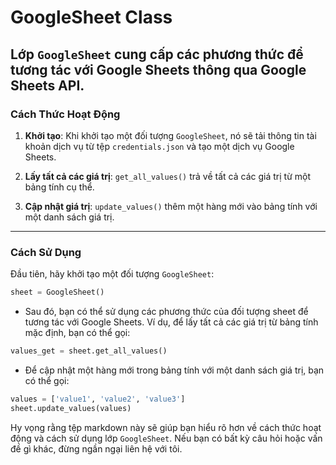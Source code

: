# GoogleSheet Class

Lớp `GoogleSheet` cung cấp các phương thức để tương tác với Google Sheets thông qua Google Sheets API.
---
### Cách Thức Hoạt Động

1. **Khởi tạo**: Khi khởi tạo một đối tượng `GoogleSheet`, nó sẽ tải thông tin tài khoản dịch vụ từ tệp `credentials.json` và tạo một dịch vụ Google Sheets.

2. **Lấy tất cả các giá trị**: `get_all_values()` trả về tất cả các giá trị từ một bảng tính cụ thể.

3. **Cập nhật giá trị**: `update_values()` thêm một hàng mới vào bảng tính với một danh sách giá trị.
---
### Cách Sử Dụng

Đầu tiên, hãy khởi tạo một đối tượng `GoogleSheet`:

```python
sheet = GoogleSheet()
```
- Sau đó, bạn có thể sử dụng các phương thức của đối tượng sheet để tương tác với Google Sheets. Ví dụ, để lấy tất cả các giá trị từ bảng tính mặc định, bạn có thể gọi:
```python
values_get = sheet.get_all_values()
```
- Để cập nhật một hàng mới trong bảng tính với một danh sách giá trị, bạn có thể gọi:
```python
values = ['value1', 'value2', 'value3']
sheet.update_values(values)
```

Hy vọng rằng tệp markdown này sẽ giúp bạn hiểu rõ hơn về cách thức hoạt động và cách sử dụng lớp `GoogleSheet`. Nếu bạn có bất kỳ câu hỏi hoặc vấn đề gì khác, đừng ngần ngại liên hệ với tôi.
